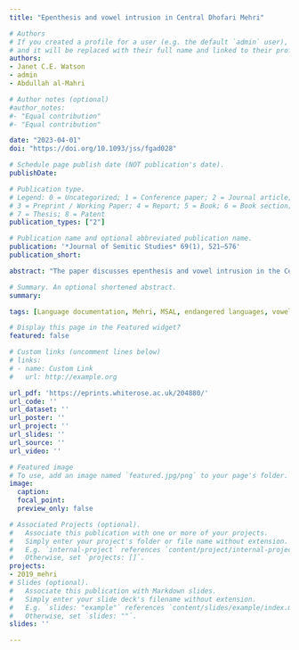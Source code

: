 ```yaml
---
title: "Epenthesis and vowel intrusion in Central Dhofari Mehri"

# Authors
# If you created a profile for a user (e.g. the default `admin` user), write the username (folder name) here 
# and it will be replaced with their full name and linked to their profile.
authors:
- Janet C.E. Watson
- admin
- Abdullah al-Mahri

# Author notes (optional)
#author_notes:
#- "Equal contribution"
#- "Equal contribution"

date: "2023-04-01"
doi: "https://doi.org/10.1093/jss/fgad028"

# Schedule page publish date (NOT publication's date).
publishDate: 

# Publication type.
# Legend: 0 = Uncategorized; 1 = Conference paper; 2 = Journal article;
# 3 = Preprint / Working Paper; 4 = Report; 5 = Book; 6 = Book section;
# 7 = Thesis; 8 = Patent
publication_types: ["2"]

# Publication name and optional abbreviated publication name.
publication: '*Journal of Semitic Studies* 69(1), 521–576'
publication_short:

abstract: "The paper discusses epenthesis and vowel intrusion in the Central Dhofari variety of Mehri, one of six endangered Modern South Arabian languages indigenous to southern Arabia. Mehri is spoken by members of the Mahrah tribe in southern Oman, eastern Yemen, parts of southern and eastern Saudi Arabia and in communities in parts of the Gulf and East Africa. The estimated number of Mehri speakers is between 100,000–180,000. Following Hall (2006), this study distinguishes between two types of inserted vowels: epenthetic vowels, which repair illicit syllable structures, and intrusive vowels, which transition between consonants. The paper examines how the properties of epenthetic and intrusive vowels as proposed by Hall relate to Mehri."

# Summary. An optional shortened abstract.
summary: 

tags: [Language documentation, Mehri, MSAL, endangered languages, vowel epenthesis]

# Display this page in the Featured widget?
featured: false

# Custom links (uncomment lines below)
# links:
# - name: Custom Link
#   url: http://example.org

url_pdf: 'https://eprints.whiterose.ac.uk/204880/'
url_code: ''
url_dataset: ''
url_poster: ''
url_project: ''
url_slides: ''
url_source: ''
url_video: ''

# Featured image
# To use, add an image named `featured.jpg/png` to your page's folder. 
image:
  caption:
  focal_point:
  preview_only: false

# Associated Projects (optional).
#   Associate this publication with one or more of your projects.
#   Simply enter your project's folder or file name without extension.
#   E.g. `internal-project` references `content/project/internal-project/index.md`.
#   Otherwise, set `projects: []`.
projects:
- 2019_mehri
# Slides (optional).
#   Associate this publication with Markdown slides.
#   Simply enter your slide deck's filename without extension.
#   E.g. `slides: "example"` references `content/slides/example/index.md`.
#   Otherwise, set `slides: ""`.
slides: ''

---
```

